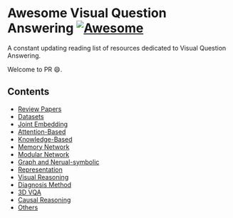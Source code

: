 # Awesome Visual Question Answering [![Awesome](https://awesome.re/badge.svg)](https://awesome.re)


A constant updating reading list of resources dedicated to Visual Question Answering.  

Welcome to PR :smile:.

## Contents
- [Review Papers](papers/review.md)
- [Datasets](papers/datasets.md)
- [Joint Embedding](papers/joint_embedding.md)
- [Attention-Based](papers/attention.md)
- [Knowledge-Based](papers/knowledge_based.md)
- [Memory Network](papers/memory_network.md)
- [Modular Network](papers/modular_network.md)
- [Graph and Nerual-symbolic](paper/graph_and_neural_symbolic.md)
- [Representation](papers/representation.md)
- [Visual Reasoning](papers/visual_reasoning.md)
- [Diagnosis Method](papers/diagnosis_method.md)
- [3D VQA](paper/vqa_3d.md)
- [Causal Reasoning](paper/causal_reasoning.md)
- [Others](papers/others.md)


